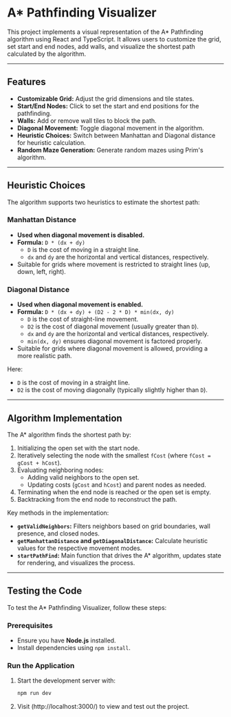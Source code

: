 # A* Pathfinding Visualizer

This project implements a visual representation of the A* Pathfinding algorithm using React and TypeScript. It allows users to customize the grid, set start and end nodes, add walls, and visualize the shortest path calculated by the algorithm.

---

## Features

- **Customizable Grid:** Adjust the grid dimensions and tile states.
- **Start/End Nodes:** Click to set the start and end positions for the pathfinding.
- **Walls:** Add or remove wall tiles to block the path.
- **Diagonal Movement:** Toggle diagonal movement in the algorithm.
- **Heuristic Choices:** Switch between Manhattan and Diagonal distance for heuristic calculation.
- **Random Maze Generation:** Generate random mazes using Prim's algorithm.

---

## Heuristic Choices

The algorithm supports two heuristics to estimate the shortest path:

### Manhattan Distance

- **Used when diagonal movement is disabled.**
- **Formula:** `D * (dx + dy)`
    - `D` is the cost of moving in a straight line.
    - `dx` and `dy` are the horizontal and vertical distances, respectively.
- Suitable for grids where movement is restricted to straight lines (up, down, left, right).

### Diagonal Distance

- **Used when diagonal movement is enabled.**
- **Formula:** `D * (dx + dy) + (D2 - 2 * D) * min(dx, dy)`
    - `D` is the cost of straight-line movement.
    - `D2` is the cost of diagonal movement (usually greater than `D`).
    - `dx` and `dy` are the horizontal and vertical distances, respectively.
    - `min(dx, dy)` ensures diagonal movement is factored properly.
- Suitable for grids where diagonal movement is allowed, providing a more realistic path.

Here:
- `D` is the cost of moving in a straight line.
- `D2` is the cost of moving diagonally (typically slightly higher than `D`).

---

## Algorithm Implementation

The A* algorithm finds the shortest path by:
1. Initializing the open set with the start node.
2. Iteratively selecting the node with the smallest `fCost` (where `fCost = gCost + hCost`).
3. Evaluating neighboring nodes:
    - Adding valid neighbors to the open set.
    - Updating costs (`gCost` and `hCost`) and parent nodes as needed.
4. Terminating when the end node is reached or the open set is empty.
5. Backtracking from the end node to reconstruct the path.

Key methods in the implementation:
- **`getValidNeighbors`:** Filters neighbors based on grid boundaries, wall presence, and closed nodes.
- **`getManhattanDistance` and `getDiagonalDistance`:** Calculate heuristic values for the respective movement modes.
- **`startPathFind`:** Main function that drives the A* algorithm, updates state for rendering, and visualizes the process.

---

## Testing the Code

To test the A* Pathfinding Visualizer, follow these steps:

### Prerequisites
- Ensure you have **Node.js** installed.
- Install dependencies using `npm install`.

### Run the Application
1. Start the development server with:
   ```bash
   npm run dev
   ```

2. Visit (http://localhost:3000/) to view and test out the project. 

